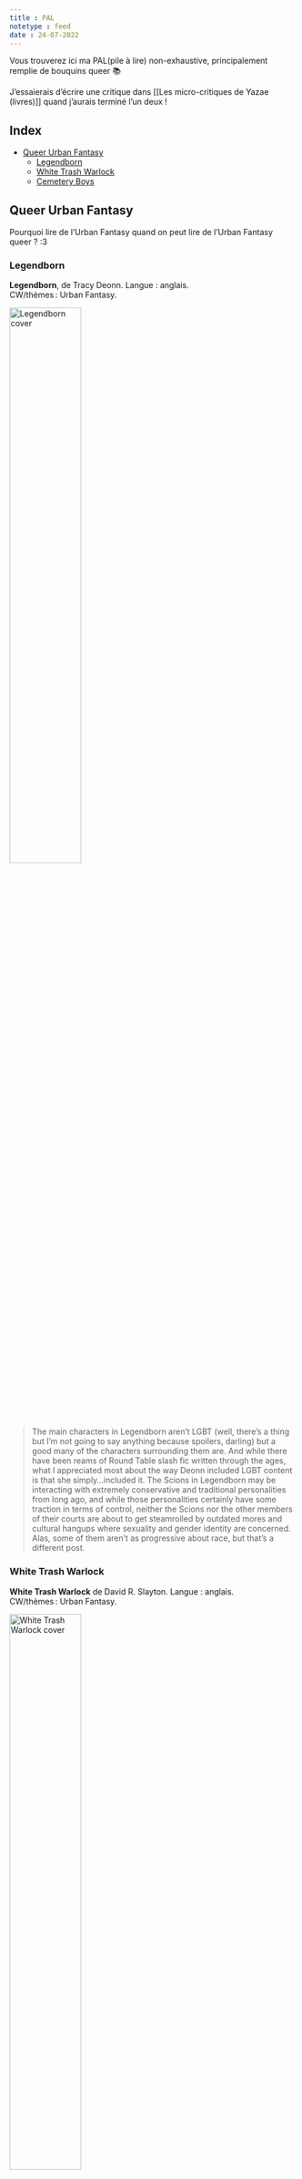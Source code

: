 ```yaml
---
title : PAL
notetype : feed
date : 24-07-2022
---
```


Vous trouverez ici ma PAL(pile à lire) non-exhaustive, principalement remplie de bouquins queer 📚  

J’essaierais d’écrire une critique dans [[Les micro-critiques de Yazae (livres)]] quand j’aurais terminé l’un deux !

## Index
<!-- TOC titleSize:2 tabSpaces:2 depthFrom:1 depthTo:3 withLinks:1 updateOnSave:1 orderedList:0 skip:1 title:0 charForUnorderedList:* -->
* [Queer Urban Fantasy](#queer-urban-fantasy)
  * [Legendborn](#legendborn)
  * [White Trash Warlock](#white-trash-warlock)
  * [Cemetery Boys](#cemetery-boys)
<!-- /TOC -->

## Queer Urban Fantasy
Pourquoi lire de l’Urban Fantasy quand on peut lire de l’Urban Fantasy queer ? :3

### Legendborn
**Legendborn**, de Tracy Deonn. Langue : anglais.  
CW/thèmes : Urban Fantasy.

<img src="../assets/img/PAL/legendborn_cover.jpg" alt="Legendborn cover" width="50%"/>

> The main characters in Legendborn aren’t LGBT (well, there’s a thing but I’m not going to say anything because spoilers, darling) but a good many of the characters surrounding them are. And while there have been reams of Round Table slash fic written through the ages, what I appreciated most about the way Deonn included LGBT content is that she simply…included it. The Scions in Legendborn may be interacting with extremely conservative and traditional personalities from long ago, and while those personalities certainly have some traction in terms of control, neither the Scions nor the other members of their courts are about to get steamrolled by outdated mores and cultural hangups where sexuality and gender identity are concerned. Alas, some of them aren’t as progressive about race, but that’s a different post.

### White Trash Warlock
**White Trash Warlock** de David R. Slayton. Langue : anglais.  
CW/thèmes : Urban Fantasy.

<img src="../assets/img/PAL/white-trash-warlock_cover.jpg" alt="White Trash Warlock cover" width="50%"/>

> Adam Binder’s family would rather have him involuntarily committed to a mental health facility than believe in his magical abilities. They aren’t all that much more accepting about the fact Adam is gay. Adam is pretty sure that’s just the way it is.
>
> He’s proven wrong, however, when he meets Vic, a police officer who becomes accidentally embroiled in Adam’s efforts to thwart the eldritch horror hovering over Denver. Vic hasn’t considered the fact he might be bi, before but finds himself attracted to Adam and without any drama whatsoever, thinks: ah. Okay. Bi. Cool. His family meets Adam and thinks, What a sweetheart. Glad Vic found him. Sum total. That’s not to say the two men figuring one another out and navigating a potential relationship is simple or without nuance; it means they can continue their efforts to prevent the apocalypse while they do it.

### Cemetery Boys
**Cemetery Boys** de Aiden Thomas. Langue : anglais.  
CW/thèmes : Urban Fantasy.

<img src="../assets/img/PAL/cemetery-boys_cover.jpg" alt="Cemetery Boys cover" width="50%"/>

> One of the things I loved most about this LGBT urban fantasy is the fact that while Yadriel’s family may have difficulties accepting the fact he’s trans, his deity never does (not a spoiler, it’s in the first chapter). While that might not be enough for Yadriel, it does help him believe he deserves his place in the world and grant him the confidence he needs for his journey.
>
> I also adore Julian’s deep acceptance of the fact he’s gay; it’s not something we see in bad boy, macho characters on the regular and it’s so damn special, both as a reader who didn’t insist on her parents working to understand “bi” and later “pan” because she was just too tired of being judged, and as a parent who wants her kids to know they can be anything and anyone they damn want.


-----
Édité le 24-07-2022.  
Tags : Liste, Livres, Queer
